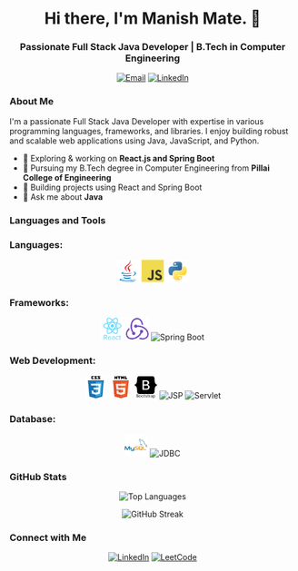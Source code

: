<h1 align="center">Hi there, I'm Manish Mate. 👋</h1>
<h3 align="center">Passionate Full Stack Java Developer | B.Tech in Computer Engineering</h3>
<p align="center">
  <a href="mailto:manishmate777@gmail.com"><img src="https://img.shields.io/badge/Email-Contact%20Me-informational?style=flat&logo=gmail&logoColor=white&color=0078D4" alt="Email"></a> 
  <a href="https://linkedin.com/in/manish-mate-990247215"><img src="https://img.shields.io/badge/LinkedIn-Connect-blue?style=flat&logo=linkedin&logoColor=white&color=0077B5" alt="LinkedIn"></a>
</p>

<h3>About Me</h3>

<p>I'm a passionate Full Stack Java Developer with expertise in various programming languages, frameworks, and libraries. I enjoy building robust and scalable web applications using Java, JavaScript, and Python.</p>

- 🔭 Exploring & working on **React.js and Spring Boot**
- 🏫 Pursuing my B.Tech degree in Computer Engineering from **Pillai College of Engineering**
- 🌱 Building projects using React and Spring Boot
- 💬 Ask me about **Java**

<h3>Languages and Tools</h3>

### Languages:
<p align="center">
  <img src="https://raw.githubusercontent.com/devicons/devicon/master/icons/java/java-original.svg" alt="Java" width="40" height="40"/> 
  <img src="https://raw.githubusercontent.com/devicons/devicon/master/icons/javascript/javascript-original.svg" alt="JavaScript" width="40" height="40"/> 
  <img src="https://raw.githubusercontent.com/devicons/devicon/master/icons/python/python-original.svg" alt="Python" width="40" height="40"/> 
</p>

### Frameworks:
<p align="center">
  <img src="https://raw.githubusercontent.com/devicons/devicon/master/icons/react/react-original-wordmark.svg" alt="React.js" width="40" height="40"/> 
  <img src="https://raw.githubusercontent.com/devicons/devicon/master/icons/redux/redux-original.svg" alt="Redux" width="40" height="40"/> 
  <img src="https://www.vectorlogo.zone/logos/springio/springio-icon.svg" alt="Spring Boot" width="40" height="40"/> 
</p>

### Web Development:
<p align="center">
  <img src="https://raw.githubusercontent.com/devicons/devicon/master/icons/css3/css3-original-wordmark.svg" alt="CSS3" width="40" height="40"/> 
  <img src="https://raw.githubusercontent.com/devicons/devicon/master/icons/html5/html5-original-wordmark.svg" alt="HTML5" width="40" height="40"/> 
  <img src="https://raw.githubusercontent.com/devicons/devicon/master/icons/bootstrap/bootstrap-plain-wordmark.svg" alt="Bootstrap" width="40" height="40"/> 
  <img src="https://raw.githubusercontent.com/devicons/devicon/master/icons/jsp/jsp-original-wordmark.svg" alt="JSP" width="40" height="40"/> 
  <img src="https://raw.githubusercontent.com/devicons/devicon/master/icons/servlet/servlet-original-wordmark.svg" alt="Servlet" width="40" height="40"/> 
</p>

### Database:
<p align="center">
  <img src="https://raw.githubusercontent.com/devicons/devicon/master/icons/mysql/mysql-original-wordmark.svg" alt="MySQL" width="40" height="40"/> 
  <img src="https://www.vectorlogo.zone/logos/java/java-vertical.svg" alt="JDBC" width="40" height="40"/> 
</p>

<h3>GitHub Stats</h3>

<p align="center">
  <img src="https://github-readme-stats.vercel.app/api/top-langs/?username=manish-mate&layout=compact" alt="Top Languages"/>
</p>

<p align="center">
  <img src="https://github-readme-streak-stats.herokuapp.com/?user=manish-mate&" alt="GitHub Streak"/>
</p>

<h3>Connect with Me</h3>

<p align="center">
  <a href="https://linkedin.com/in/manish-mate-990247215" target="_blank"><img src="https://raw.githubusercontent.com/rahuldkjain/github-profile-readme-generator/master/src/images/icons/Social/linked-in-alt.svg" alt="LinkedIn" height="30" width="40" /></a>
  <a href="https://leetcode.com/manish7774" target="_blank"><img src="https://raw.githubusercontent.com/rahuldkjain/github-profile-readme-generator/master/src/images/icons/Social/leet-code.svg" alt="LeetCode" height="30" width="40" /></a>
</p>
